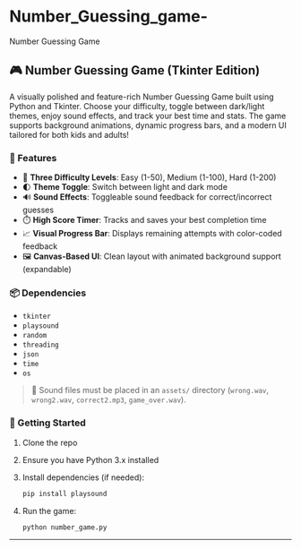 # Number_Guessing_game-
Number Guessing Game

## 🎮 Number Guessing Game (Tkinter Edition)

A visually polished and feature-rich Number Guessing Game built using Python and Tkinter. Choose your difficulty, toggle between dark/light themes, enjoy sound effects, and track your best time and stats. The game supports background animations, dynamic progress bars, and a modern UI tailored for both kids and adults!

### 🧠 Features

* 🎯 **Three Difficulty Levels**: Easy (1-50), Medium (1-100), Hard (1-200)
* 🌓 **Theme Toggle**: Switch between light and dark mode
* 🔊 **Sound Effects**: Toggleable sound feedback for correct/incorrect guesses
* ⏱️ **High Score Timer**: Tracks and saves your best completion time
* 📈 **Visual Progress Bar**: Displays remaining attempts with color-coded feedback
* 🖼️ **Canvas-Based UI**: Clean layout with animated background support (expandable)

### 📦 Dependencies

* `tkinter`
* `playsound`
* `random`
* `threading`
* `json`
* `time`
* `os`

> 🔔 Sound files must be placed in an `assets/` directory (`wrong.wav`, `wrong2.wav`, `correct2.mp3`, `game_over.wav`).

### 🚀 Getting Started

1. Clone the repo
2. Ensure you have Python 3.x installed
3. Install dependencies (if needed):

   ```bash
   pip install playsound
   ```
4. Run the game:

   ```bash
   python number_game.py
   ```

---


